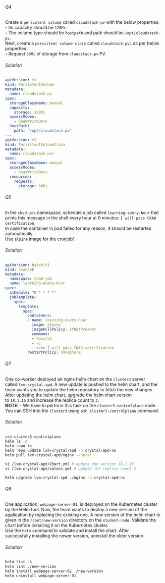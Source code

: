 ###### Q4
Create a `persistent volume` called `cloudstack-pv` with the below properties:  
**-** Its capacity should be `128Mi`.  
**-** The volume type should be `hostpath` and path should be `/opt/cloudstack-pv`.  
Next, create a `persistent volume claim` called `cloudstack-pvc` as per below properties:  
**-** Request `50Mi` of storage from `cloudstack-pv` PV.
###### Solution
```yml
apiVersion: v1
kind: PersistentVolume
metadata:
  name: cloudstack-pv
spec:
  storageClassName: manual
  capacity:
    storage: 128Mi
  accessModes:
    - ReadWriteOnce
  hostPath:
    path: "/opt/cloudstack-pv"
---
apiVersion: v1
kind: PersistentVolumeClaim
metadata:
  name: cloudstack-pvc
spec:
  storageClassName: manual
  accessModes:
    - ReadWriteOnce
  resources:
    requests:
      storage: 50Mi
```
###### Q5
In the `ckad-job` namespace, schedule a job called `learning-every-hour` that prints this message in the shell every hour at 0 minutes: `I will pass CKAD certification`.  
In case the container in pod failed for any reason, it should be restarted automatically.  
Use `alpine` image for the cronjob!
###### Solution
```yml
apiVersion: batch/v1
kind: CronJob
metadata:
  namespace: ckad-job
  name: learning-every-hour
spec:
  schedule: "0 * * * *"
  jobTemplate:
    spec:
      template:
        spec:
          containers:
          - name: learning-every-hour
            image: alpine
            imagePullPolicy: IfNotPresent
            command:
            - /bin/sh
            - -c
            - echo I will pass CKAD certification
          restartPolicy: OnFailure
```
###### Q7
One co-worker deployed an nginx helm chart on the `cluster3` server called `lvm-crystal-apd`. A new update is pushed to the helm chart, and the team wants you to update the helm repository to fetch the new changes.  
After updating the helm chart, upgrade the helm chart version to `18.1.15` and increase the replica count to `2`.  
**NOTE: -** We have to perform this task on the `cluster3-controlplane` node.  
You can SSH into the `cluster3` using `ssh cluster3-controlplane` command.
###### Solution
```sh
ssh cluster3-controlplane
helm ls -A
helm repo ls
helm repo update lvm-crystal-apd -n crystal-apd-ns
helm pull lvm-crystal-apd/nginx --untar

vi /lvm-crystal-apd/Chart.yml # update the version 18.1.15
vi /lvm-crystal-apd/values.yml # update the replica count 2

helm upgrade lvm-crystal-apd ./nginx -n crystal-apd-ns
```
###### Q8
One application, `webpage-server-01`, is deployed on the Kubernetes cluster by the Helm tool. Now, the team wants to deploy a new version of the application by replacing the existing one. A new version of the helm chart is given in the `/root/new-version` directory on the `student-node`. Validate the chart before installing it on the Kubernetes cluster.   
Use the `helm` command to validate and install the chart. After successfully installing the newer version, uninstall the older version.
###### Solution
```sh
helm list -A
helm lint ./new-version
helm install webpage-server-02 ./new-version
helm uninstall webpage-server-01
```
